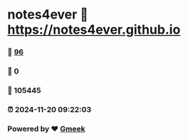 # notes4ever :link: https://notes4ever.github.io 
### :page_facing_up: [96](https://notes4ever.github.io/tag.html) 
### :speech_balloon: 0 
### :hibiscus: 105445 
### :alarm_clock: 2024-11-20 09:22:03 
### Powered by :heart: [Gmeek](https://github.com/Meekdai/Gmeek)
